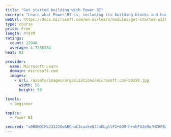 ```yaml
---
title: "Get started building with Power BI"
excerpt: "Learn what Power BI is, including its building blocks and how they work together."
webUrl: https://docs.microsoft.com/en-us/learn/modules/get-started-with-power-bi/
type: course
price: Free
length: PT47M
ratings:
  count: 12948
  average: 4.7288384
heat: 82

provider:
  name: Microsoft Learn
  domain: microsoft.com
  images:
    - url: /assets/images/organizations/microsoft.com-50x50.jpg
      width: 50
      height: 50

levels:
  - Beginner

topics:
  - Power BI

secured: "v0BGMQIFbJ3122GwABCnuC3xavkeQJJoKLgltF2+6OMrh+vhFS3eNn/MZHFBZdAvMgw+UvFV6gpBglApiQmSg4GU8qoiuz25LA+KISJMFsWD8bcOCNpsJf9zMwDi2j2KLgotbahI4vJwzw2pbFSoNcQpC53X3+s9nXaDollTPFIZDKS0H9n+pxWdh73DbKIPXlJccJ1txxHWD2j0OsxQD3oRGBVcUrKYk2TDgCZYn9vllrvV14TGP7qlVxvs47FUQgcxjFGaAoKfEz2Geve0gK4JO3LJZEP95tvfzBfh5FQquLHXHoRXMVT94XaCWgQN1AhwRlGlMabN0CdfVcmomSxdEKpZVQ7Eqs//9vjU05UXzBpdiq4OqqvP4EkwYS1f9UX/utsxLjriT7SO+KIQLA==;UTfkSWqRWDd3iIMIXwPFOw=="
---
```


